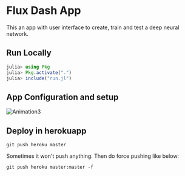 # Flux Dash App

This an app with user interface to create, train and test a deep neural network.


## Run Locally

```julia
julia> using Pkg
julia> Pkg.activate(".")
julia> include("run.jl")
```

## App Configuration and setup

![Animation3](https://user-images.githubusercontent.com/22251968/133020240-d34dcd9f-4019-42f5-96fb-235100ef8e41.gif)


## Deploy in herokuapp

```
git push heroku master
```
Sometimes it won't push anything. Then do force pushing like below:
```
git push heroku master:master -f
```
